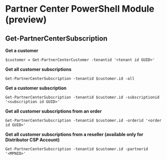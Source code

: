 # Partner Center PowerShell Module (preview) #

## Get-PartnerCenterSubscription ##

**Get a customer**

    $customer = Get-PartnerCenterCustomer -tenantid '<tenant id GUID>'

**Get all customer subscriptions**

    Get-PartnerCenterSubscription -tenantid $customer.id -all

**Get a customer subscription**

    Get-PartnerCenterSubscription -tenantid $customer.id -subscriptionid '<subscription id GUID>'

**Get all customer subscriptions from an order**

    Get-PartnerCenterSubscription -tenantid $customer.id -orderid '<order id GUID>'

**Get all customer subscriptions from a reseller (available only for Distributor CSP Account)**

    Get-PartnerCenterSubscription -tenantid $customer.id -partnerid '<MPNID>'
